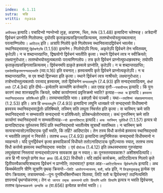 ```yaml
---
index:  6.1.11
sutra:  चङि
vritti:  nyasa
---
```


`अपीपचत्` इत्यादि। पचादिभ्यो ण्यन्तेभ्यो लुङ्, अडागमः, च्लिः, `णिश्रि` (3.1.48) इत्यादिना च्लेश्चङ्। अत्रेदानीं द्विर्वचनं प्राप्नोति णिलोपश्च; द्वयोरपि कृताकृतप्रसङ्गित्वान्नित्यत्वम्, ततश्चोभयोस्तुल्यबलत्वात् परत्वाण्णिलोपः। `आटिटत्` इति। अत्रापि णिलोपे कृते णिलोपस्य स्थानिवत्वादद्विर्वचनं भवत्येव। स्थानिवद्भावस्तु `द्विर्वचनेऽचि` (1.1.59) इत्यनेन।
णिलोपोऽपि नित्यः, अकृतेऽपि द्विर्वचने तेन भवितव्यम्, कृतेऽपि। न च शब्दान्तरप्राप्तिः, द्विष्प्रयोगो द्विर्वचनं भवतीति कृत्वा। स्थाने द्विर्वचनं त्वत्र न स्वीक्रियते; लक्ष्यानुरोधात्। ततश्चोभयोस्तुल्यबलयोः परत्वाणिणलोपः। तत्र कृते द्विर्वचनं प्राप्नोत्युपधाह्रस्वश्च; तयोरपि कृताकृतप्रसङ्गित्वान्नित्यत्वम्। द्विर्वचनमपि ह्यकृते ह्रस्वत्वे प्राप्नोति, कृतेऽपि। न च शब्दान्तरप्राप्तिः; `एकदेशविकृतमनन्यवद्भवति` (व्या.प.16) इति वचनात्। ह्रस्वत्वमपि कृते द्विर्वचने प्राप्नोत्यकृतेऽपि। न च शब्दान्तरप्राप्तिः, स एव शब्दो द्विरुच्यत इति कृत्वा। स्थाने द्विर्वचनं त्वत्र नाश्रीयते; लक्ष्यानुरोधात्। तत्रोभयोस्तुल्यबलयोः परत्वाद् ह्रस्वत्वम्, ततो द्विर्वचनेन `सन्वल्लघुनि` (7.4.93) इति सन्वद्भावादित्वम्, `दीर्घो लघोः` (7.4.94) इति दीर्घः--इत्येतानि कार्य्याणि कर्त्तव्यानि। अत एवाह वृत्तौ--`पचादीनाम्` इत्यादि। किं पुनः कारणं तथा शास्त्रप्रवृत्तिः क्रियते, यथैषां कार्याणामयं प्रवृत्तिक्रमो भवति? इत्याह--`तथा च` इत्यादि। `ह्रस्वस्य स्थानिवद्भावान्न प्रतिषिध्यते` इति। तस्याभावादिति भावः। ह#एतौ चेयं पञ्चमी। यथा--`तदशिष्यं संज्ञाप्रमाणत्वात्` (1.2.53) इति। अत्र हि `सन्वल्लधुनि` (7.4.93) इत्यादिना लघुनि धात्वक्षरे परे सन्दद्भावो विधीयमानो ह्रस्वस्य स्थानिवद्भावाद्धेतोः प्रतिषिष्यते, तस्मिन् सति लघुता निवर्त्तत इति कृत्वा। स चास्मिन् क्रमे सति स्थानिवद्भावो न सम्भवतति सन्वद्भावो न प्रतिषिध्यते; प्रतिबन्धहेतोरभावात्।
कथं पुनरस्मिन् क्रमे सति कार्याणां स्थानिवद्भावो न सम्भवतीत्याह--`यो ह्यानादिष्टात्` इत्यादि। `अचः परस्मिन् पूर्वविधौ` (1.1.57) इत्यत्र यो ह्यनादिष्टादचः पूर्वस्तस्य विधिं प्रति स्थानिवद्भावो भवतीत्येष सूत्रार्थो व्यवस्थितः। न चास्मिन् क्रमे सत्यत्राभ्यासोऽनादिष्टदचः पूर्वो भवति, किं तर्हि? आदिष्टादेव। तेन तस्य विधौ कर्त्तव्ये ह्रस्वस्य स्थानिवद्भावो न भवतीति लघुत्वं न निवर्त्तते। ततश्च `सन्वत्` (7.4.93) इत्यादिना लघुनिमित्तकः सन्वद्भावो विधीयमानो न व्याहन्यते। यदि पुनर्द्विर्वचनं कृत्वा ह्रस्वादिकार्यं विधीयते ततोऽनादिष्टादचः पूर्वोऽभ्यासः स्यात्, ततश्च तस्य विधौ कर्त्तव्ये ह्रस्वस्य स्थानिवद्भावः स्यादेव । एवं `दीर्घञ्च` (1.4.12) इति लब्धस्वभावया गुरुसंज्ञया लघुसंज्ञायां निस्तायां सन्वद्भावोऽयन्त्र सावकाश इह न स्यात्। कः पुनस्तस्यावकाशः? अशीशमदित्यादि। अत्र हि णौ परभूते प्रागेव `मितां ह्रस्वः` (6.4.92) विधीयते।
यदि तर्ह्ययं कार्यक्रमः, आटिटदित्यत्र णिलापे कृते द्वितीयस्यैकाचष्टिशब्दस्य द्विर्वचनं न प्राप्नोति; तदभावात्? इत्यत आह--`आटिटदित्यत्र द्विर्वचनेऽचि` इत्यादि। अथ किमर्थमेतानि त्रीणि सूत्राणि पृथक् क्रियन्ते--`लिटि धातोरनभ्यासस्य`, `श्लौ`, `चङि` इति, न `लिङ्श्लुचङ्क्षु` इत्येक एव योगः क्रियताम्; तत्रायमप्यर्थः--पुनः पुनर्विभक्तिर्नोच्चार यितव्या, लिटि श्लौ च द्विर्वचनम्? तदनित्यमिति ज्ञापनार्थं पृथग्योकरणम्। तेन `यो जागार तमृचः कामयन्ते` `दाति प्रियाणि` `धाति प्रियाणि` इत्यत्र न भवति द्विर्वचनम्, ततश्च `द्विर्वचनप्रकरणे छन्दसि वा` (वा.656) इत्येतन्न कर्त्तव्यं भवति।।

